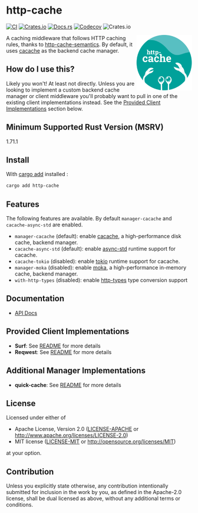 # http-cache

[![CI](https://img.shields.io/github/actions/workflow/status/06chaynes/http-cache/http-cache.yml?label=CI&style=for-the-badge)](https://github.com/06chaynes/http-cache/actions/workflows/http-cache.yml)
[![Crates.io](https://img.shields.io/crates/v/http-cache?style=for-the-badge)](https://crates.io/crates/http-cache)
[![Docs.rs](https://img.shields.io/docsrs/http-cache?style=for-the-badge)](https://docs.rs/http-cache)
[![Codecov](https://img.shields.io/codecov/c/github/06chaynes/http-cache?style=for-the-badge)](https://app.codecov.io/gh/06chaynes/http-cache)
![Crates.io](https://img.shields.io/crates/l/http-cache?style=for-the-badge)

<img class="logo" align="right" src="https://raw.githubusercontent.com/06chaynes/http-cache/main/.assets/images/http-cache_logo_bluegreen.svg" height="150px" alt="the http-cache logo">

A caching middleware that follows HTTP caching rules,
thanks to [http-cache-semantics](https://github.com/kornelski/rusty-http-cache-semantics).
By default, it uses [cacache](https://github.com/zkat/cacache-rs) as the backend cache manager.

## How do I use this?

Likely you won't! At least not directly. Unless you are looking to implement a custom backend cache manager
or client middleware you'll probably want to pull in one of the existing client implementations instead.
See the [Provided Client Implementations](#provided-client-implementations) section below.

## Minimum Supported Rust Version (MSRV)

1.71.1

## Install

With [cargo add](https://github.com/killercup/cargo-edit#Installation) installed :

```sh
cargo add http-cache
```

## Features

The following features are available. By default `manager-cacache` and `cacache-async-std` are enabled.

- `manager-cacache` (default): enable [cacache](https://github.com/zkat/cacache-rs), a high-performance disk cache, backend manager.
- `cacache-async-std` (default): enable [async-std](https://github.com/async-rs/async-std) runtime support for cacache.
- `cacache-tokio` (disabled): enable [tokio](https://github.com/tokio-rs/tokio) runtime support for cacache.
- `manager-moka` (disabled): enable [moka](https://github.com/moka-rs/moka), a high-performance in-memory cache, backend manager.
- `with-http-types` (disabled): enable [http-types](https://github.com/http-rs/http-types) type conversion support

## Documentation

- [API Docs](https://docs.rs/http-cache)

## Provided Client Implementations

- **Surf**: See [README](https://github.com/06chaynes/http-cache/blob/main/http-cache-surf/README.md) for more details
- **Reqwest**: See [README](https://github.com/06chaynes/http-cache/blob/main/http-cache-reqwest/README.md) for more details

## Additional Manager Implementations

- **quick-cache**: See [README](https://github.com/06chaynes/http-cache/blob/main/http-cache-quickcache/README.md) for more details

## License

Licensed under either of

- Apache License, Version 2.0
  ([LICENSE-APACHE](https://github.com/06chaynes/http-cache/blob/main/LICENSE-APACHE) or <http://www.apache.org/licenses/LICENSE-2.0>)
- MIT license
  ([LICENSE-MIT](https://github.com/06chaynes/http-cache/blob/main/LICENSE-MIT) or <http://opensource.org/licenses/MIT>)

at your option.

## Contribution

Unless you explicitly state otherwise, any contribution intentionally submitted
for inclusion in the work by you, as defined in the Apache-2.0 license, shall be
dual licensed as above, without any additional terms or conditions.
